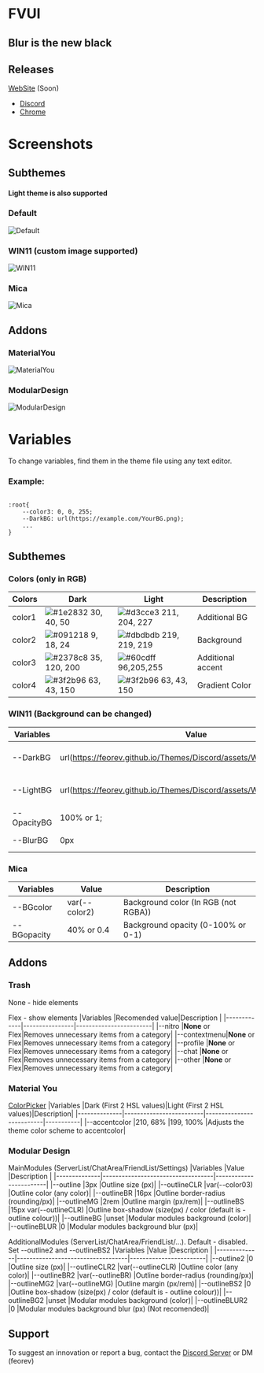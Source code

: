 
# FVUI

## Blur is the new black


## Releases
   [WebSite](https://feorev.github.io/) (Soon)
 - [Discord](https://betterdiscord.app/theme/FVUI)
 - [Chrome](https://github.com/FeoreV/Themes/releases/tag/chrome) 
 
# Screenshots

## Subthemes

#### Light theme is also supported

### Default
![Default](https://feorev.github.io/Themes/Discord/assets/ReadMe/Default.png)
### WIN11 (custom image supported)
![WIN11](https://feorev.github.io/Themes/Discord/assets/ReadMe/WIN11.png)
### Mica
![Mica](https://feorev.github.io/Themes/Discord/assets/ReadMe/Mica.png)

## Addons
### MaterialYou
![MaterialYou](https://feorev.github.io/Themes/Discord/assets/ReadMe/MaterialYou.png)
### ModularDesign
![ModularDesign](https://feorev.github.io/Themes/Discord/assets/ReadMe/ModularDesign.png)
# Variables

To change variables, find them in the theme file using any text editor. 

### Example:
```

:root{
    --color3: 0, 0, 255;
    --DarkBG: url(https://example.com/YourBG.png);
    ...
}
```
## Subthemes 

### Colors (only in RGB)
|Colors     |Dark       |Light      |Description|
|-----------|-----------|-----------|-----------|
| color1    | ![#1e2832](https://via.placeholder.com/10/1e2832?text=+) 30, 40, 50 | ![#d3cce3](https://via.placeholder.com/10/d3cce3?text=+)  211, 204, 227 |Additional BG|
| color2    | ![#091218](https://via.placeholder.com/10/091218?text=+) 9, 18, 24 | ![#dbdbdb](https://via.placeholder.com/10/dbdbdb?text=+) 219, 219, 219 |Background|
| color3    | ![#2378c8](https://via.placeholder.com/10/2378c8?text=+) 35, 120, 200 | ![#60cdff](https://via.placeholder.com/10/60cdff?text=+) 96,205,255 |Additional accent|
| color4    | ![#3f2b96](https://via.placeholder.com/10/3f2b96?text=+) 63, 43, 150 | ![#3f2b96](https://via.placeholder.com/10/3f2b96?text=+) 63, 43, 150 |Gradient Color|

### WIN11 (Background can be changed)

|Variables  |Value                                                                     |Description             |
|-----------|--------------------------------------------------------------------------|------------------------|
|--DarkBG   |url(https://feorev.github.io/Themes/Discord/assets/Wallpapers/dark.avif); |Link to background image|
|--LightBG  |url(https://feorev.github.io/Themes/Discord/assets/Wallpapers/light.avif);|Link to background image|
|--OpacityBG|100% or 1;                                                                |Background opacity      |
|--BlurBG   |0px                                                                       |Background blur         |

### Mica

|Variables  |Value        |Description             |
|-----------|-------------|------------------------|
|--BGcolor  |var(--color2)|Background color (In RGB (not RGBA))        |
|--BGopacity|40% or 0.4   |Background opacity (0-100% or 0-1)      |

## Addons

### Trash

None - hide elements

Flex - show elements
|Variables    |Recomended value|Description             |
|-------------|----------------|------------------------|
|--nitro      |**None** or Flex|Removes unnecessary items from a category|
|--contextmenu|**None** or Flex|Removes unnecessary items from a category|
|--profile    |**None** or Flex|Removes unnecessary items from a category|
|--chat       |**None** or Flex|Removes unnecessary items from a category|
|--other      |**None** or Flex|Removes unnecessary items from a category|

### Material You
[ColorPicker](https://g.co/kgs/83i83K)
|Variables     |Dark (First 2 HSL values)|Light (First 2 HSL values)|Description|
|--------------|-------------------------|--------------------------|-----------|
|--accentcolor |210, 68%                 |199, 100%                 |Adjusts the theme color scheme to accentcolor|

### Modular Design

MainModules (ServerList/ChatArea/FriendList/Settings)
|Variables     |Value                              |Description             |
|--------------|-----------------------------------|------------------------|
|--outline     |3px                                |Outline size (px)|
|--outlineCLR  |var(--color03)                     |Outline color (any color)|
|--outlineBR   |16px                               |Outline border-radius (rounding/px)|
|--outlineMG   |2rem                               |Outline margin (px/rem)|
|--outlineBS   |15px var(--outlineCLR)             |Outline box-shadow (size(px) / color (default is - outline colour))|
|--outlineBG   |unset                              |Modular modules background (color)|
|--outlineBLUR |0                                  |Modular modules background blur (px)|

AdditionalModules (ServerList/ChatArea/FriendList/...). Default - disabled. Set --outline2 and --outlineBS2
|Variables     |Value                              |Description             |
|--------------|-----------------------------------|------------------------|
|--outline2     |0                            |Outline size (px)|
|--outlineCLR2  |var(--outlineCLR)                     |Outline color (any color)|
|--outlineBR2   |var(--outlineBR)                               |Outline border-radius (rounding/px)|
|--outlineMG2   |var(--outlineMG)                               |Outline margin (px/rem)|
|--outlineBS2   |0          |Outline box-shadow (size(px) / color (default is - outline colour))|
|--outlineBG2   |unset                              |Modular modules background (color)|
|--outlineBLUR2 |0                                  |Modular modules background blur (px) (Not recomended)|

## Support

To suggest an innovation or report a bug, contact the [Discord Server](https://discord.gg/baEMQkgswT)  or DM (feorev)

